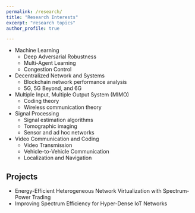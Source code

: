 ```yaml
---
permalink: /research/
title: "Research Interests"
excerpt: "research topics"
author_profile: true

---
```



* Machine Learning
  * Deep Adversarial Robustness
  * Multi-Agent Learning
  * Congestion Control
* Decentralized Network and Systems
  * Blockchain network performance analysis
  * 5G, 5G Beyond, and 6G 
* Multiple Input, Multiple Output System (MIMO)  
  * Coding theory
  * Wireless communication theory
* Signal Processing
  * Signal estimation algorithms
  * Tomographic imaging
  * Sensor and ad hoc networks
* Video Communication and Coding
  * Video Transmission
  * Vehicle-to-Vehicle Communication
  * Localization and Navigation

## Projects 
  * Energy-Efficient Heterogeneous Network Virtualization with Spectrum-Power Trading
  * Improving Spectrum Efficiency for Hyper-Dense IoT Networks
